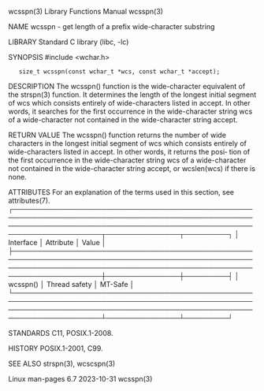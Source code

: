 wcsspn(3)                                                                                 Library Functions Manual                                                                                wcsspn(3)

NAME
       wcsspn - get length of a prefix wide-character substring

LIBRARY
       Standard C library (libc, -lc)

SYNOPSIS
       #include <wchar.h>

       size_t wcsspn(const wchar_t *wcs, const wchar_t *accept);

DESCRIPTION
       The  wcsspn() function is the wide-character equivalent of the strspn(3) function.  It determines the length of the longest initial segment of wcs which consists entirely of wide-characters listed
       in accept.  In other words, it searches for the first occurrence in the wide-character string wcs of a wide-character not contained in the wide-character string accept.

RETURN VALUE
       The wcsspn() function returns the number of wide characters in the longest initial segment of wcs which consists entirely of wide-characters listed in accept.  In other words, it returns the posi‐
       tion of the first occurrence in the wide-character string wcs of a wide-character not contained in the wide-character string accept, or wcslen(wcs) if there is none.

ATTRIBUTES
       For an explanation of the terms used in this section, see attributes(7).
       ┌────────────────────────────────────────────────────────────────────────────────────────────────────────────────────────────────────────────────────────────────────────┬───────────────┬─────────┐
       │ Interface                                                                                                                                                              │ Attribute     │ Value   │
       ├────────────────────────────────────────────────────────────────────────────────────────────────────────────────────────────────────────────────────────────────────────┼───────────────┼─────────┤
       │ wcsspn()                                                                                                                                                               │ Thread safety │ MT-Safe │
       └────────────────────────────────────────────────────────────────────────────────────────────────────────────────────────────────────────────────────────────────────────┴───────────────┴─────────┘

STANDARDS
       C11, POSIX.1-2008.

HISTORY
       POSIX.1-2001, C99.

SEE ALSO
       strspn(3), wcscspn(3)

Linux man-pages 6.7                                                                              2023-10-31                                                                                       wcsspn(3)
